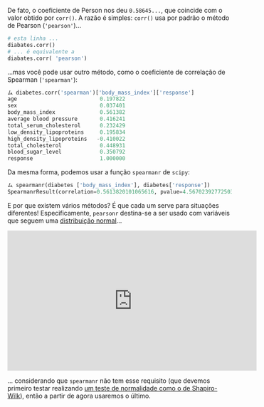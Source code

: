 De fato, o coeficiente de Person nos deu `0.58645...`, que coincide com o valor obtido por `corr()`. A razão é simples: `corr()` usa por padrão o método de Pearson (`'pearson'`)...

```python
# esta linha ...
diabates.corr()
# ... é equivalente a
diabates.corr( 'pearson')
```

...mas você pode usar outro método, como o coeficiente de correlação de Spearman (`'spearman'`):

```python
ム diabetes.corr('spearman')['body_mass_index']['response']
age                          0.197822
sex                          0.037401
body_mass_index              0.561382
average blood pressure       0.416241
total_serum_cholesterol      0.232429
low_density_lipoproteins     0.195834
high_density_lipoproteins   -0.410022
total_cholesterol            0.448931
blood_sugar_level            0.350792
response                     1.000000
```

Da mesma forma, podemos usar a função `spearmanr` de `scipy`:

```python
ム spearmanr(diabetes ['body_mass_index'], diabetes['response'])
SpearmanrResult(correlation=0.5613820101065616, pvalue=4.567023927725032e-38)
```

E por que existem vários métodos? É que cada um serve para situações diferentes! Especificamente, `pearsonr` destina-se a ser usado com variáveis que seguem uma [distribuição normal](https://pt.wikipedia.org/wiki/Distribui%C3%A7%C3%A3o_normal)...

<iframe width="560" height="315" src="https://www.youtube.com/embed/EvHiee7gs9Y" title="YouTube video player" frameborder="0" allow="accelerometer; autoplay; clipboard-write; encrypted-media; gyroscope; picture-in-picture" allowfullscreen></iframe>

... considerando que `spearmanr` não tem esse requisito (que devemos primeiro testar realizando [um teste de normalidade como o de Shapiro-Wilk](https://pt.wikipedia.org/wiki/Teste_de_Shapiro%E2%80%93Wilk)), então a partir de agora usaremos o último.

